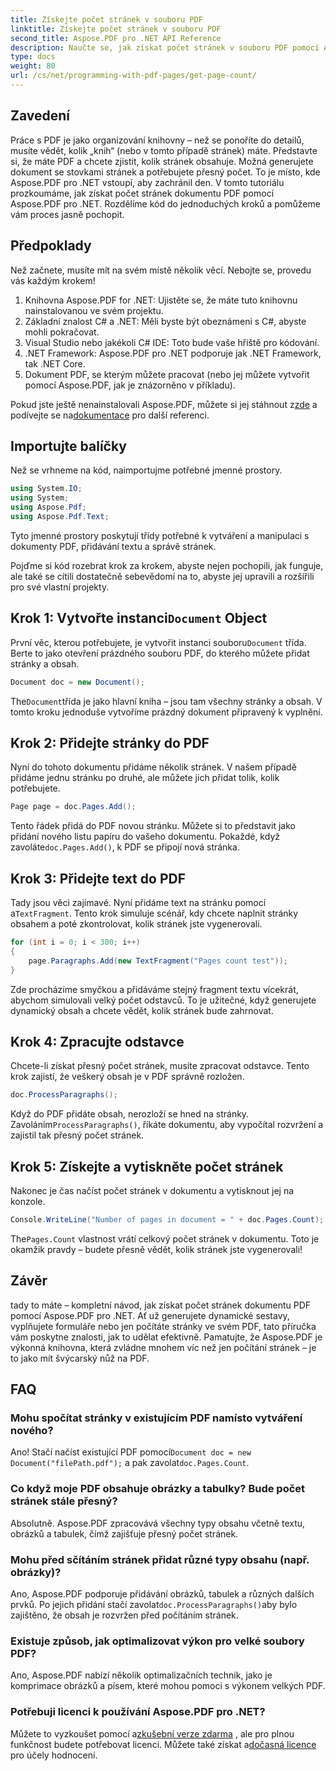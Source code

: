 ```yaml
---
title: Získejte počet stránek v souboru PDF
linktitle: Získejte počet stránek v souboru PDF
second_title: Aspose.PDF pro .NET API Reference
description: Naučte se, jak získat počet stránek v souboru PDF pomocí Aspose.PDF pro .NET. Postupujte podle našeho podrobného průvodce pro jednoduché a efektivní řešení.
type: docs
weight: 80
url: /cs/net/programming-with-pdf-pages/get-page-count/
---
```

## Zavedení

Práce s PDF je jako organizování knihovny – než se ponoříte do detailů, musíte vědět, kolik „knih“ (nebo v tomto případě stránek) máte. Představte si, že máte PDF a chcete zjistit, kolik stránek obsahuje. Možná generujete dokument se stovkami stránek a potřebujete přesný počet. To je místo, kde Aspose.PDF pro .NET vstoupí, aby zachránil den. V tomto tutoriálu prozkoumáme, jak získat počet stránek dokumentu PDF pomocí Aspose.PDF pro .NET. Rozdělíme kód do jednoduchých kroků a pomůžeme vám proces jasně pochopit.

## Předpoklady

Než začnete, musíte mít na svém místě několik věcí. Nebojte se, provedu vás každým krokem!

1. Knihovna Aspose.PDF for .NET: Ujistěte se, že máte tuto knihovnu nainstalovanou ve svém projektu.
2. Základní znalost C# a .NET: Měli byste být obeznámeni s C#, abyste mohli pokračovat.
3. Visual Studio nebo jakékoli C# IDE: Toto bude vaše hřiště pro kódování.
4. .NET Framework: Aspose.PDF pro .NET podporuje jak .NET Framework, tak .NET Core.
5. Dokument PDF, se kterým můžete pracovat (nebo jej můžete vytvořit pomocí Aspose.PDF, jak je znázorněno v příkladu).

 Pokud jste ještě nenainstalovali Aspose.PDF, můžete si jej stáhnout z[zde](https://releases.aspose.com/pdf/net/) a podívejte se na[dokumentace](https://reference.aspose.com/pdf/net/) pro další referenci.

## Importujte balíčky

Než se vrhneme na kód, naimportujme potřebné jmenné prostory.

```csharp
using System.IO;
using System;
using Aspose.Pdf;
using Aspose.Pdf.Text;
```

Tyto jmenné prostory poskytují třídy potřebné k vytváření a manipulaci s dokumenty PDF, přidávání textu a správě stránek.

Pojďme si kód rozebrat krok za krokem, abyste nejen pochopili, jak funguje, ale také se cítili dostatečně sebevědomí na to, abyste jej upravili a rozšířili pro své vlastní projekty.

##  Krok 1: Vytvořte instanci`Document` Object

 První věc, kterou potřebujete, je vytvořit instanci souboru`Document` třída. Berte to jako otevření prázdného souboru PDF, do kterého můžete přidat stránky a obsah.

```csharp
Document doc = new Document();
```

 The`Document`třída je jako hlavní kniha – jsou tam všechny stránky a obsah. V tomto kroku jednoduše vytvoříme prázdný dokument připravený k vyplnění.

## Krok 2: Přidejte stránky do PDF

Nyní do tohoto dokumentu přidáme několik stránek. V našem případě přidáme jednu stránku po druhé, ale můžete jich přidat tolik, kolik potřebujete.

```csharp
Page page = doc.Pages.Add();
```

 Tento řádek přidá do PDF novou stránku. Můžete si to představit jako přidání nového listu papíru do vašeho dokumentu. Pokaždé, když zavoláte`doc.Pages.Add()`, k PDF se připojí nová stránka.

## Krok 3: Přidejte text do PDF

 Tady jsou věci zajímavé. Nyní přidáme text na stránku pomocí a`TextFragment`. Tento krok simuluje scénář, kdy chcete naplnit stránky obsahem a poté zkontrolovat, kolik stránek jste vygenerovali.

```csharp
for (int i = 0; i < 300; i++)
{
    page.Paragraphs.Add(new TextFragment("Pages count test"));
}
```

Zde procházíme smyčkou a přidáváme stejný fragment textu vícekrát, abychom simulovali velký počet odstavců. To je užitečné, když generujete dynamický obsah a chcete vědět, kolik stránek bude zahrnovat.

## Krok 4: Zpracujte odstavce

Chcete-li získat přesný počet stránek, musíte zpracovat odstavce. Tento krok zajistí, že veškerý obsah je v PDF správně rozložen.

```csharp
doc.ProcessParagraphs();
```

 Když do PDF přidáte obsah, nerozloží se hned na stránky. Zavoláním`ProcessParagraphs()`, říkáte dokumentu, aby vypočítal rozvržení a zajistil tak přesný počet stránek.

## Krok 5: Získejte a vytiskněte počet stránek

Nakonec je čas načíst počet stránek v dokumentu a vytisknout jej na konzole.

```csharp
Console.WriteLine("Number of pages in document = " + doc.Pages.Count);
```

 The`Pages.Count` vlastnost vrátí celkový počet stránek v dokumentu. Toto je okamžik pravdy – budete přesně vědět, kolik stránek jste vygenerovali!

## Závěr

tady to máte – kompletní návod, jak získat počet stránek dokumentu PDF pomocí Aspose.PDF pro .NET. Ať už generujete dynamické sestavy, vyplňujete formuláře nebo jen počítáte stránky ve svém PDF, tato příručka vám poskytne znalosti, jak to udělat efektivně. Pamatujte, že Aspose.PDF je výkonná knihovna, která zvládne mnohem víc než jen počítání stránek – je to jako mít švýcarský nůž na PDF.

## FAQ

### Mohu spočítat stránky v existujícím PDF namísto vytváření nového?  
 Ano! Stačí načíst existující PDF pomocí`Document doc = new Document("filePath.pdf");` a pak zavolat`doc.Pages.Count`.

### Co když moje PDF obsahuje obrázky a tabulky? Bude počet stránek stále přesný?  
Absolutně. Aspose.PDF zpracovává všechny typy obsahu včetně textu, obrázků a tabulek, čímž zajišťuje přesný počet stránek.

### Mohu před sčítáním stránek přidat různé typy obsahu (např. obrázky)?  
 Ano, Aspose.PDF podporuje přidávání obrázků, tabulek a různých dalších prvků. Po jejich přidání stačí zavolat`doc.ProcessParagraphs()`aby bylo zajištěno, že obsah je rozvržen před počítáním stránek.

### Existuje způsob, jak optimalizovat výkon pro velké soubory PDF?  
Ano, Aspose.PDF nabízí několik optimalizačních technik, jako je komprimace obrázků a písem, které mohou pomoci s výkonem velkých PDF.

### Potřebuji licenci k používání Aspose.PDF pro .NET?  
 Můžete to vyzkoušet pomocí a[zkušební verze zdarma](https://releases.aspose.com/) , ale pro plnou funkčnost budete potřebovat licenci. Můžete také získat a[dočasná licence](https://purchase.aspose.com/temporary-license/) pro účely hodnocení.